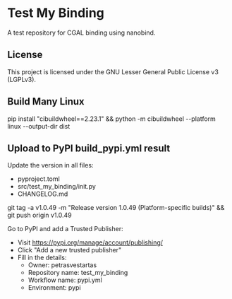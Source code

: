 # Test My Binding

A test repository for CGAL binding using nanobind.



## License

This project is licensed under the GNU Lesser General Public License v3 (LGPLv3).


## Build Many Linux

pip install "cibuildwheel==2.23.1" && python -m cibuildwheel --platform linux --output-dir dist

## Upload to PyPI build_pypi.yml result




Update the version in all files:
- pyproject.toml
- src/test_my_binding/init.py
- CHANGELOG.md

git tag -a v1.0.49 -m "Release version 1.0.49 (Platform-specific builds)" && git push origin v1.0.49

Go to PyPI and add a Trusted Publisher:
- Visit https://pypi.org/manage/account/publishing/
- Click "Add a new trusted publisher"
- Fill in the details:
    - Owner: petrasvestartas
    - Repository name: test_my_binding
    - Workflow name: pypi.yml
    - Environment: pypi